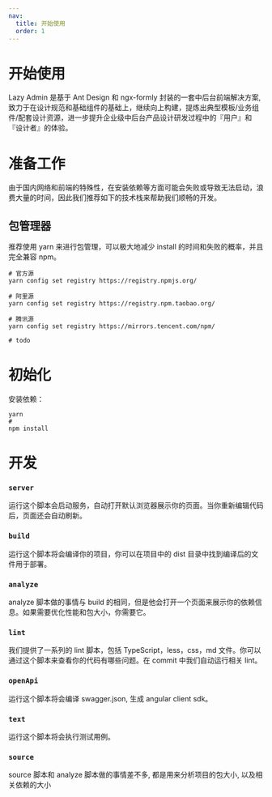 ```yaml
---
nav:
  title: 开始使用
  order: 1
---
```


# 开始使用

Lazy Admin 是基于 Ant Design 和 ngx-formly 封装的一套中后台前端解决方案, 致力于在设计规范和基础组件的基础上，继续向上构建，提炼出典型模板/业务组件/配套设计资源，进一步提升企业级中后台产品设计研发过程中的『用户』和『设计者』的体验。

# 准备工作

由于国内网络和前端的特殊性，在安装依赖等方面可能会失败或导致无法启动，浪费大量的时间，因此我们推荐如下的技术栈来帮助我们顺畅的开发。

## 包管理器

推荐使用 yarn 来进行包管理，可以极大地减少 install 的时间和失败的概率，并且完全兼容 npm。

```shell
# 官方源
yarn config set registry https://registry.npmjs.org/

# 阿里源
yarn config set registry https://registry.npm.taobao.org/

# 腾讯源
yarn config set registry https://mirrors.tencent.com/npm/

# todo
```

# 初始化

安装依赖：

```shell
yarn
#
npm install
```

# 开发

### `server`

运行这个脚本会启动服务，自动打开默认浏览器展示你的页面。当你重新编辑代码后，页面还会自动刷新。

### `build`

运行这个脚本将会编译你的项目，你可以在项目中的 dist 目录中找到编译后的文件用于部署。

### `analyze`

analyze 脚本做的事情与 build 的相同，但是他会打开一个页面来展示你的依赖信息。如果需要优化性能和包大小，你需要它。

### `lint`

我们提供了一系列的 lint 脚本，包括 TypeScript，less，css，md 文件。你可以通过这个脚本来查看你的代码有哪些问题。在 commit 中我们自动运行相关 lint。

### `openApi`

运行这个脚本将会编译 swagger.json, 生成 angular client sdk。

### `text`

运行这个脚本将会执行测试用例。

### `source`

source 脚本和 analyze 脚本做的事情差不多, 都是用来分析项目的包大小, 以及相关依赖的大小
